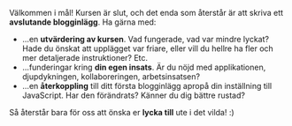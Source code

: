 Välkommen i mål! Kursen är slut, och det enda som återstår är att skriva ett **avslutande blogginlägg**. Ha gärna med: 

*   ...en **utvärdering av kursen**. Vad fungerade, vad var mindre lyckat? Hade du önskat att upplägget var friare, eller vill du hellre ha fler och mer detaljerade instruktioner? Etc.
*   ...funderingar kring **din egen insats**. Är du nöjd med applikationen, djupdykningen, kollaboreringen, arbetsinsatsen?
*   ...en **återkoppling** till ditt första blogginlägg apropå din inställning till JavaScript. Har den förändrats? Känner du dig bättre rustad?

Så återstår bara för oss att önska er **lycka till** ute i det vilda! :)  